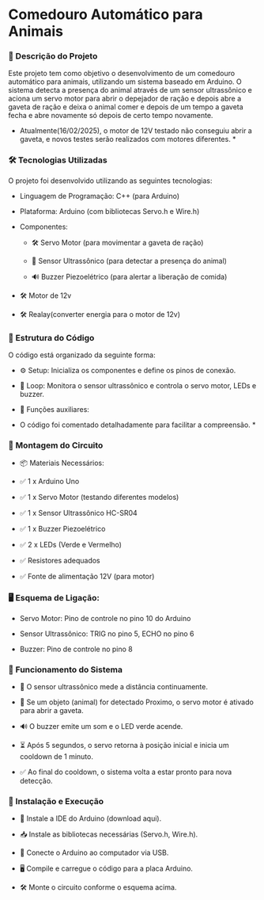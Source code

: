  # Comedouro Automático para Animais

### 📌 Descrição do Projeto

Este projeto tem como objetivo o desenvolvimento de um comedouro automático para animais, utilizando um sistema baseado em Arduino. O sistema detecta a presença do animal através de um sensor ultrassônico e aciona um servo motor para abrir o depejador de ração e depois abre a gaveta de ração  e deixa o animal comer e depois de um tempo a gaveta fecha e abre novamente só depois de certo tempo novamente. 

* Atualmente(16/02/2025), o motor de 12V testado não conseguiu abrir a gaveta, e novos testes serão realizados com motores diferentes. * 

### 🛠 Tecnologias Utilizadas

O projeto foi desenvolvido utilizando as seguintes tecnologias:

- Linguagem de Programação: C++ (para Arduino)

- Plataforma: Arduino (com bibliotecas Servo.h e Wire.h)

- Componentes:

  - 🛠 Servo Motor (para movimentar a gaveta de ração)

  - 📡 Sensor Ultrassônico (para detectar a presença do animal)

  - 🔊 Buzzer Piezoelétrico (para alertar a liberação de comida)

 - 🛠 Motor de 12v

  - 🛠 Realay(converter energia para o motor de 12v)


### 📝 Estrutura do Código

O código está organizado da seguinte forma:

- ⚙ Setup: Inicializa os componentes e define os pinos de conexão.

- 🔄 Loop: Monitora o sensor ultrassônico e controla o servo motor, LEDs e buzzer.

- 📌 Funções auxiliares:

* O código foi comentado detalhadamente para facilitar a compreensão. * 

### 🔌 Montagem do Circuito

- 📦 Materiais Necessários:

 - ✅ 1 x Arduino Uno

 - ✅ 1 x Servo Motor (testando diferentes modelos)

 - ✅ 1 x Sensor Ultrassônico HC-SR04

 - ✅ 1 x Buzzer Piezoelétrico

 - ✅ 2 x LEDs (Verde e Vermelho)

 - ✅ Resistores adequados

 - ✅ Fonte de alimentação 12V (para motor)

### 🖥 Esquema de Ligação:

- Servo Motor: Pino de controle no pino 10 do Arduino

- Sensor Ultrassônico: TRIG no pino 5, ECHO no pino 6

- Buzzer: Pino de controle no pino 8


### 🔄 Funcionamento do Sistema

- 📡 O sensor ultrassônico mede a distância continuamente.

- 🐶 Se um objeto (animal) for detectado Proximo, o servo motor é ativado para abrir a gaveta.

- 🔊 O buzzer emite um som e o LED verde acende.

- ⏳ Após 5 segundos, o servo retorna à posição inicial e inicia um cooldown de 1 minuto.


- ✅ Ao final do cooldown, o sistema volta a estar pronto para nova detecção.

### 🚀 Instalação e Execução

- 🔽 Instale a IDE do Arduino (download aqui).

- 📥 Instale as bibliotecas necessárias (Servo.h, Wire.h).

- 🔌 Conecte o Arduino ao computador via USB.

- 🖥 Compile e carregue o código para a placa Arduino.

- 🛠 Monte o circuito conforme o esquema acima.



